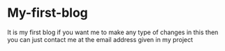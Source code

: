 # My-first-blog
It is my first blog if you want me to make any type of changes in this then you can just contact me at the email address given in my project 
